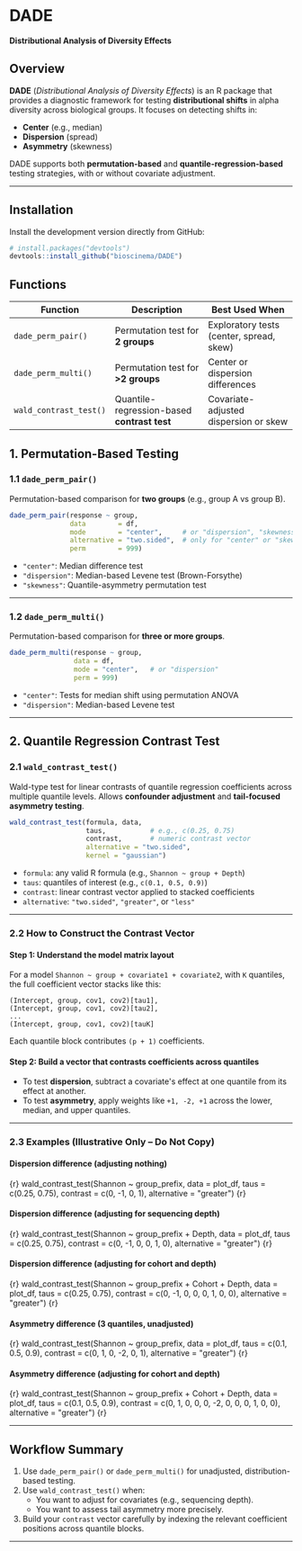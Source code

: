 # DADE  
**Distributional Analysis of Diversity Effects**

## Overview

**DADE** (*Distributional Analysis of Diversity Effects*) is an R package that provides a diagnostic framework for testing **distributional shifts** in alpha diversity across biological groups. It focuses on detecting shifts in:

- **Center** (e.g., median)
- **Dispersion** (spread)
- **Asymmetry** (skewness)

DADE supports both **permutation-based** and **quantile-regression-based** testing strategies, with or without covariate adjustment.

---

## Installation

Install the development version directly from GitHub:
```r
# install.packages("devtools")
devtools::install_github("bioscinema/DADE")
```

## Functions

| Function               | Description                                         | Best Used When                          |
|------------------------|-----------------------------------------------------|-----------------------------------------|
| `dade_perm_pair()`     | Permutation test for **2 groups**                   | Exploratory tests (center, spread, skew) |
| `dade_perm_multi()`    | Permutation test for **>2 groups**                  | Center or dispersion differences         |
| `wald_contrast_test()` | Quantile-regression-based **contrast test**         | Covariate-adjusted dispersion or skew    |


## 1. Permutation-Based Testing

### 1.1 `dade_perm_pair()`

Permutation-based comparison for **two groups** (e.g., group A vs group B).

```r
dade_perm_pair(response ~ group,
               data        = df,
               mode        = "center",     # or "dispersion", "skewness"
               alternative = "two.sided",  # only for "center" or "skewness"
               perm        = 999)
```

- `"center"`: Median difference test  
- `"dispersion"`: Median-based Levene test (Brown-Forsythe)  
- `"skewness"`: Quantile-asymmetry permutation test

---

### 1.2 `dade_perm_multi()`

Permutation-based comparison for **three or more groups**.

```r
dade_perm_multi(response ~ group,
                data = df,
                mode = "center",   # or "dispersion"
                perm = 999)
```

- `"center"`: Tests for median shift using permutation ANOVA  
- `"dispersion"`: Median-based Levene test

---

## 2. Quantile Regression Contrast Test

### 2.1 `wald_contrast_test()`

Wald-type test for linear contrasts of quantile regression coefficients across multiple quantile levels. Allows **confounder adjustment** and **tail-focused asymmetry testing**.

```r
wald_contrast_test(formula, data,
                   taus,           # e.g., c(0.25, 0.75)
                   contrast,       # numeric contrast vector
                   alternative = "two.sided",
                   kernel = "gaussian")
```

- `formula`: any valid R formula (e.g., `Shannon ~ group + Depth`)
- `taus`: quantiles of interest (e.g., `c(0.1, 0.5, 0.9)`)
- `contrast`: linear contrast vector applied to stacked coefficients
- `alternative`: `"two.sided"`, `"greater"`, or `"less"`

---

### 2.2 How to Construct the Contrast Vector

#### Step 1: Understand the model matrix layout

For a model `Shannon ~ group + covariate1 + covariate2`, with `K` quantiles, the full coefficient vector stacks like this:
```
(Intercept, group, cov1, cov2)[tau1],
(Intercept, group, cov1, cov2)[tau2],
...
(Intercept, group, cov1, cov2)[tauK]
```
Each quantile block contributes `(p + 1)` coefficients.

#### Step 2: Build a vector that contrasts coefficients across quantiles

- To test **dispersion**, subtract a covariate's effect at one quantile from its effect at another.
- To test **asymmetry**, apply weights like `+1, -2, +1` across the lower, median, and upper quantiles.

---

### 2.3 Examples (Illustrative Only – Do Not Copy)

#### Dispersion difference (adjusting nothing)

{r}
wald_contrast_test(Shannon ~ group_prefix,
                   data     = plot_df,
                   taus     = c(0.25, 0.75),
                   contrast = c(0, -1, 0, 1),
                   alternative = "greater")
{r\}

#### Dispersion difference (adjusting for sequencing depth)

{r}
wald_contrast_test(Shannon ~ group_prefix + Depth,
                   data     = plot_df,
                   taus     = c(0.25, 0.75),
                   contrast = c(0, -1, 0, 0, 1, 0),
                   alternative = "greater")
{r\}

#### Dispersion difference (adjusting for cohort and depth)

{r}
wald_contrast_test(Shannon ~ group_prefix + Cohort + Depth,
                   data     = plot_df,
                   taus     = c(0.25, 0.75),
                   contrast = c(0, -1, 0, 0, 0, 1, 0, 0),
                   alternative = "greater")
{r\}

#### Asymmetry difference (3 quantiles, unadjusted)

{r}
wald_contrast_test(Shannon ~ group_prefix,
                   data     = plot_df,
                   taus     = c(0.1, 0.5, 0.9),
                   contrast = c(0, 1, 0, -2, 0, 1),
                   alternative = "greater")
{r\}

#### Asymmetry difference (adjusting for cohort and depth)

{r}
wald_contrast_test(Shannon ~ group_prefix + Cohort + Depth,
                   data     = plot_df,
                   taus     = c(0.1, 0.5, 0.9),
                   contrast = c(0, 1, 0, 0, 0, -2, 0, 0, 0, 1, 0, 0),
                   alternative = "greater")
{r\}

---

## Workflow Summary

1. Use `dade_perm_pair()` or `dade_perm_multi()` for unadjusted, distribution-based testing.
2. Use `wald_contrast_test()` when:
   - You want to adjust for covariates (e.g., sequencing depth).
   - You want to assess tail asymmetry more precisely.
3. Build your `contrast` vector carefully by indexing the relevant coefficient positions across quantile blocks.

---
